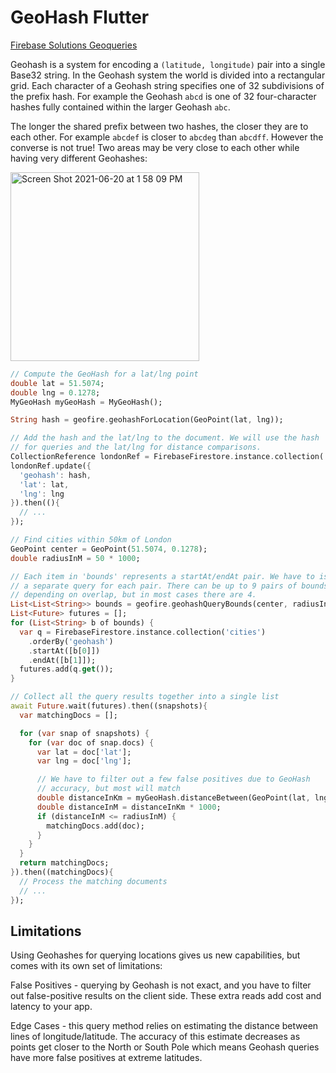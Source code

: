# GeoHash Flutter

[Firebase Solutions Geoqueries](https://firebase.google.com/docs/firestore/solutions/geoqueries)

Geohash is a system for encoding a ```(latitude, longitude)``` pair into a single Base32 string. In the Geohash system the world is divided into a rectangular grid. Each character of a Geohash string specifies one of 32 subdivisions of the prefix hash. For example the Geohash ```abcd``` is one of 32 four-character hashes fully contained within the larger Geohash ```abc```.

The longer the shared prefix between two hashes, the closer they are to each other. For example ```abcdef``` is closer to ```abcdeg``` than ```abcdff```. However the converse is not true! Two areas may be very close to each other while having very different Geohashes:

<img width="302" alt="Screen Shot 2021-06-20 at 1 58 09 PM" src="https://user-images.githubusercontent.com/83901702/122663789-8e411f00-d1cf-11eb-9a84-c05246d97a0d.png">

```dart
// Compute the GeoHash for a lat/lng point
double lat = 51.5074;
double lng = 0.1278;
MyGeoHash myGeoHash = MyGeoHash();

String hash = geofire.geohashForLocation(GeoPoint(lat, lng));

// Add the hash and the lat/lng to the document. We will use the hash
// for queries and the lat/lng for distance comparisons.
CollectionReference londonRef = FirebaseFirestore.instance.collection('cities').doc('LON');
londonRef.update({
  'geohash': hash,
  'lat': lat,
  'lng': lng
}).then((){
  // ...
});

// Find cities within 50km of London
GeoPoint center = GeoPoint(51.5074, 0.1278);
double radiusInM = 50 * 1000;

// Each item in 'bounds' represents a startAt/endAt pair. We have to issue
// a separate query for each pair. There can be up to 9 pairs of bounds
// depending on overlap, but in most cases there are 4.
List<List<String>> bounds = geofire.geohashQueryBounds(center, radiusInM);
List<Future> futures = [];
for (List<String> b of bounds) {
  var q = FirebaseFirestore.instance.collection('cities')
    .orderBy('geohash')
    .startAt([b[0]])
    .endAt([b[1]]);
  futures.add(q.get());
}

// Collect all the query results together into a single list
await Future.wait(futures).then((snapshots){
  var matchingDocs = [];

  for (var snap of snapshots) {
    for (var doc of snap.docs) {
      var lat = doc['lat'];
      var lng = doc['lng'];

      // We have to filter out a few false positives due to GeoHash
      // accuracy, but most will match
      double distanceInKm = myGeoHash.distanceBetween(GeoPoint(lat, lng), center);
      double distanceInM = distanceInKm * 1000;
      if (distanceInM <= radiusInM) {
        matchingDocs.add(doc);
      }
    }
  }
  return matchingDocs;
}).then((matchingDocs){
  // Process the matching documents
  // ...
});
```
## Limitations
Using Geohashes for querying locations gives us new capabilities, but comes with its own set of limitations:

False Positives - querying by Geohash is not exact, and you have to filter out false-positive results on the client side. These extra reads add cost and latency to your app.

Edge Cases - this query method relies on estimating the distance between lines of longitude/latitude. The accuracy of this estimate decreases as points get closer to the North or South Pole which means Geohash queries have more false positives at extreme latitudes.
